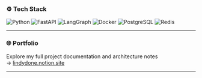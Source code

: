 
### ⚙️ Tech Stack
![Python](https://img.shields.io/badge/Python-3776AB?style=flat&logo=python&logoColor=white)
![FastAPI](https://img.shields.io/badge/FastAPI-009688?style=flat&logo=fastapi&logoColor=white)
![LangGraph](https://img.shields.io/badge/LangGraph-0A0A0A?style=flat&logo=chainlink&logoColor=white)
![Docker](https://img.shields.io/badge/Docker-2496ED?style=flat&logo=docker&logoColor=white)
![PostgreSQL](https://img.shields.io/badge/PostgreSQL-4169E1?style=flat&logo=postgresql&logoColor=white)
![Redis](https://img.shields.io/badge/Redis-DC382D?style=flat&logo=redis&logoColor=white)

---

### 🌐 Portfolio
Explore my full project documentation and architecture notes  
→ [lindydone.notion.site](https://lindydone.notion.site)

---
